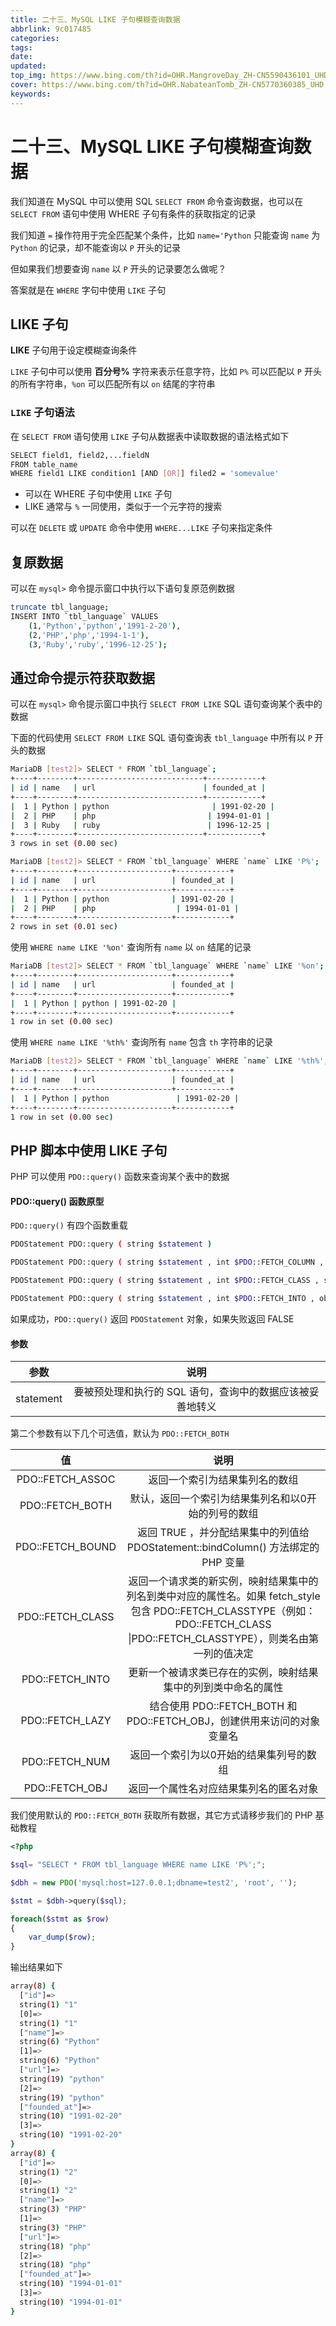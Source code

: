 ```yaml
---
title: 二十三、MySQL LIKE 子句模糊查询数据
abbrlink: 9c017485
categories: 
tags: 
date: 
updated: 
top_img: https://www.bing.com/th?id=OHR.MangroveDay_ZH-CN5590436101_UHD.jpg
cover: https://www.bing.com/th?id=OHR.NabateanTomb_ZH-CN5770360385_UHD.jpg
keywords: 
---
```

# 二十三、MySQL LIKE 子句模糊查询数据

我们知道在 MySQL 中可以使用 SQL `SELECT FROM` 命令查询数据，也可以在 `SELECT FROM` 语句中使用 WHERE 子句有条件的获取指定的记录

我们知道 `=` 操作符用于完全匹配某个条件，比如 `name='Python` 只能查询 `name` 为 `Python` 的记录，却不能查询以 `P` 开头的记录

但如果我们想要查询 `name` 以 `P` 开头的记录要怎么做呢？

答案就是在 `WHERE` 字句中使用 `LIKE` 子句

## LIKE 子句

**LIKE** 子句用于设定模糊查询条件

`LIKE` 子句中可以使用 **百分号%** 字符来表示任意字符，比如 `P%` 可以匹配以 `P` 开头的所有字符串，`%on` 可以匹配所有以 `on` 结尾的字符串

### `LIKE` 子句语法

在 `SELECT FROM` 语句使用 `LIKE` 子句从数据表中读取数据的语法格式如下

```sh
SELECT field1, field2,...fieldN 
FROM table_name
WHERE field1 LIKE condition1 [AND [OR]] filed2 = 'somevalue'
```

- 可以在 WHERE 子句中使用 `LIKE` 子句
- LIKE 通常与 `%` 一同使用，类似于一个元字符的搜索

可以在 `DELETE` 或 `UPDATE` 命令中使用 `WHERE...LIKE` 子句来指定条件

## 复原数据

可以在 `mysql>` 命令提示窗口中执行以下语句复原范例数据

```sh
truncate tbl_language;
INSERT INTO `tbl_language` VALUES
    (1,'Python','python','1991-2-20'),
    (2,'PHP','php','1994-1-1'),
    (3,'Ruby','ruby','1996-12-25');
```

## 通过命令提示符获取数据

可以在 `mysql>` 命令提示窗口中执行 `SELECT FROM LIKE` SQL 语句查询某个表中的数据

下面的代码使用 `SELECT FROM LIKE` SQL 语句查询表 `tbl_language` 中所有以 `P` 开头的数据

```sh
MariaDB [test2]> SELECT * FROM `tbl_language`;
+----+--------+----------------------------+------------+
| id | name   | url                        | founded_at |
+----+--------+----------------------------+------------+
|  1 | Python | python      				 | 1991-02-20 |
|  2 | PHP    | php         				| 1994-01-01 |
|  3 | Ruby   | ruby 						| 1996-12-25 |
+----+--------+----------------------------+------------+
3 rows in set (0.00 sec)

MariaDB [test2]> SELECT * FROM `tbl_language` WHERE `name` LIKE 'P%';
+----+--------+---------------------+------------+
| id | name   | url                 | founded_at |
+----+--------+---------------------+------------+
|  1 | Python | python				| 1991-02-20 |
|  2 | PHP    | php					 | 1994-01-01 |
+----+--------+---------------------+------------+
2 rows in set (0.01 sec)
```

使用 `WHERE name LIKE '%on'` 查询所有 `name` 以 `on` 结尾的记录

```sh
MariaDB [test2]> SELECT * FROM `tbl_language` WHERE `name` LIKE '%on';
+----+--------+---------------------+------------+
| id | name   | url                 | founded_at |
+----+--------+---------------------+------------+
|  1 | Python | python | 1991-02-20 |
+----+--------+---------------------+------------+
1 row in set (0.00 sec)
```

使用 `WHERE name LIKE '%th%'` 查询所有 `name` 包含 `th` 字符串的记录

```sh
MariaDB [test2]> SELECT * FROM `tbl_language` WHERE `name` LIKE '%th%';
+----+--------+---------------------+------------+
| id | name   | url                 | founded_at |
+----+--------+---------------------+------------+
|  1 | Python | python				 | 1991-02-20 |
+----+--------+---------------------+------------+
1 row in set (0.00 sec)
```

## PHP 脚本中使用 LIKE 子句

PHP 可以使用 `PDO::query()` 函数来查询某个表中的数据

#### PDO::query() 函数原型

`PDO::query()` 有四个函数重载

```sh
PDOStatement PDO::query ( string $statement )

PDOStatement PDO::query ( string $statement , int $PDO::FETCH_COLUMN , int $colno )

PDOStatement PDO::query ( string $statement , int $PDO::FETCH_CLASS , string $classname , array $ctorargs )

PDOStatement PDO::query ( string $statement , int $PDO::FETCH_INTO , object $object )
```

如果成功，`PDO::query()` 返回 `PDOStatement` 对象，如果失败返回 FALSE

#### 参数

|   参数    |                           说明                            |
| :-------: | :-------------------------------------------------------: |
| statement | 要被预处理和执行的 SQL 语句，查询中的数据应该被妥善地转义 |

第二个参数有以下几个可选值，默认为 `PDO::FETCH_BOTH`

|        值        |                             说明                             |
| :--------------: | :----------------------------------------------------------: |
| PDO::FETCH_ASSOC |                返回一个索引为结果集列名的数组                |
| PDO::FETCH_BOTH  |     默认，返回一个索引为结果集列名和以0开始的列号的数组      |
| PDO::FETCH_BOUND | 返回 TRUE ，并分配结果集中的列值给 PDOStatement::bindColumn() 方法绑定的 PHP 变量 |
| PDO::FETCH_CLASS | 返回一个请求类的新实例，映射结果集中的列名到类中对应的属性名。如果 fetch_style 包含 PDO::FETCH_CLASSTYPE（例如：PDO::FETCH_CLASS \|PDO::FETCH_CLASSTYPE），则类名由第一列的值决定 |
| PDO::FETCH_INTO  | 更新一个被请求类已存在的实例，映射结果集中的列到类中命名的属性 |
| PDO::FETCH_LAZY  | 结合使用 PDO::FETCH_BOTH 和 PDO::FETCH_OBJ，创建供用来访问的对象变量名 |
|  PDO::FETCH_NUM  |           返回一个索引为以0开始的结果集列号的数组            |
|  PDO::FETCH_OBJ  |            返回一个属性名对应结果集列名的匿名对象            |

我们使用默认的 `PDO::FETCH_BOTH` 获取所有数据，其它方式请移步我们的 PHP 基础教程

```php
<?php 

$sql= "SELECT * FROM tbl_language WHERE name LIKE 'P%';";

$dbh = new PDO('mysql:host=127.0.0.1;dbname=test2', 'root', '');    

$stmt = $dbh->query($sql);

foreach($stmt as $row)
{
    var_dump($row);
}
```

输出结果如下

```sh
array(8) {
  ["id"]=>
  string(1) "1"
  [0]=>
  string(1) "1"
  ["name"]=>
  string(6) "Python"
  [1]=>
  string(6) "Python"
  ["url"]=>
  string(19) "python"
  [2]=>
  string(19) "python"
  ["founded_at"]=>
  string(10) "1991-02-20"
  [3]=>
  string(10) "1991-02-20"
}
array(8) {
  ["id"]=>
  string(1) "2"
  [0]=>
  string(1) "2"
  ["name"]=>
  string(3) "PHP"
  [1]=>
  string(3) "PHP"
  ["url"]=>
  string(18) "php"
  [2]=>
  string(18) "php"
  ["founded_at"]=>
  string(10) "1994-01-01"
  [3]=>
  string(10) "1994-01-01"
}
```
